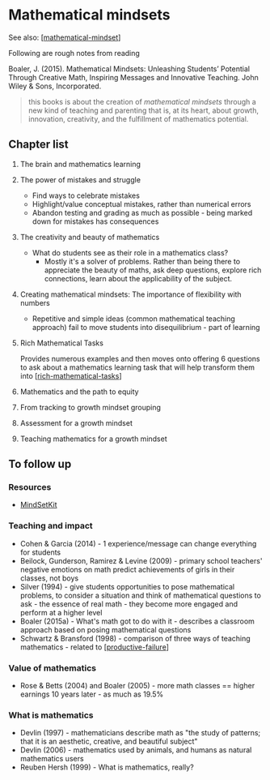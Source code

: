 # Mathematical mindsets

See also: [[mathematical-mindset]]

Following are rough notes from reading 

Boaler, J. (2015). Mathematical Mindsets: Unleashing Students’ Potential Through Creative Math, Inspiring Messages and Innovative Teaching. John Wiley & Sons, Incorporated.

> this books is about the creation of _mathematical mindsets_ through a new kind of teaching and parenting that is, at its heart, about growth, innovation, creativity, and the fulfillment of mathematics potential.

## Chapter list

1. The brain and mathematics learning
2. The power of mistakes and struggle

    - Find ways to celebrate mistakes
    - Highlight/value conceptual mistakes, rather than numerical errors
    - Abandon testing and grading as much as possible - being marked down for mistakes has consequences
3. The creativity and beauty of mathematics

    - What do students see as their role in a mathematics class?
        - Mostly it's a solver of problems.  Rather than being there to appreciate the beauty of maths, ask deep questions, explore rich connections, learn about the applicability of the subject.
4. Creating mathematical mindsets: The importance of flexibility with numbers

    - Repetitive and simple ideas (common mathematical teaching approach) fail to move students into disequilibrium - part of learning
5. Rich Mathematical Tasks

    Provides numerous examples and then moves onto offering 6 questions to ask about a mathematics learning task that will help transform them into [[rich-mathematical-tasks]]
6. Mathematics and the path to equity
7. From tracking to growth mindset grouping
8. Assessment for a growth mindset
9. Teaching mathematics for a growth mindset



## To follow up

### Resources

- [MindSetKit](https://www.mindsetkit.org/)

### Teaching and impact

- Cohen & Garcia (2014) - 1 experience/message can change everything for students
- Beilock, Gunderson, Ramirez & Levine (2009) - primary school teachers' negative emotions on math predict achievements of girls in their classes, not boys
- Silver (1994) - give students opportunities to pose mathematical problems, to consider a situation and think of mathematical questions to ask - the essence of real math - they become more engaged and perform at a higher level
- Boaler (2015a) - What's math got to do with it - describes a classroom approach based on posing mathematical questions
- Schwartz & Bransford (1998) - comparison of three ways of teaching mathematics - related to [[productive-failure]]

### Value of mathematics

- Rose & Betts (2004) and Boaler (2005) - more math classes == higher earnings 10 years later - as much as 19.5%

### What is mathematics

- Devlin (1997) - mathematicians describe math as "the study of patterns; that it is an aesthetic, creative, and beautiful subject"
- Devlin (2006) - mathematics used by animals, and humans as natural mathematics users
- Reuben Hersh (1999) - What is mathematics, really?



[//begin]: # "Autogenerated link references for markdown compatibility"
[mathematical-mindset]: mathematical-mindset "Mathematical Mindset"
[rich-mathematical-tasks]: rich-mathematical-tasks "Rich mathematical tasks"
[productive-failure]: productive-failure "Productive Failure"
[//end]: # "Autogenerated link references"